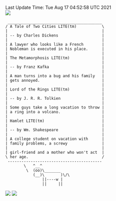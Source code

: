 Last Update Time: 
Tue Aug 17 04:52:58 UTC 2021
<br>![](https://img.shields.io/badge/%E5%A4%A7%E5%AE%B6-%E5%AE%89%E5%AE%89-green)<br>
```
 _________________________________________
/ A Tale of Two Cities LITE(tm)           \
|                                         |
| -- by Charles Dickens                   |
|                                         |
| A lawyer who looks like a French        |
| Nobleman is executed in his place.      |
|                                         |
| The Metamorphosis LITE(tm)              |
|                                         |
| -- by Franz Kafka                       |
|                                         |
| A man turns into a bug and his family   |
| gets annoyed.                           |
|                                         |
| Lord of the Rings LITE(tm)              |
|                                         |
| -- by J. R. R. Tolkien                  |
|                                         |
| Some guys take a long vacation to throw |
| a ring into a volcano.                  |
|                                         |
| Hamlet LITE(tm)                         |
|                                         |
| -- by Wm. Shakespeare                   |
|                                         |
| A college student on vacation with      |
| family problems, a screwy               |
|                                         |
| girl-friend and a mother who won't act  |
\ her age.                                /
 -----------------------------------------
        \   ^__^
         \  (oo)\_______
            (__)\       )\/\
                ||----w |
                ||     ||
```
![](https://github-readme-stats.vercel.app/api?username=chenlitw)
![](https://github-readme-stats.vercel.app/api/top-langs/?username=chenlitw)
